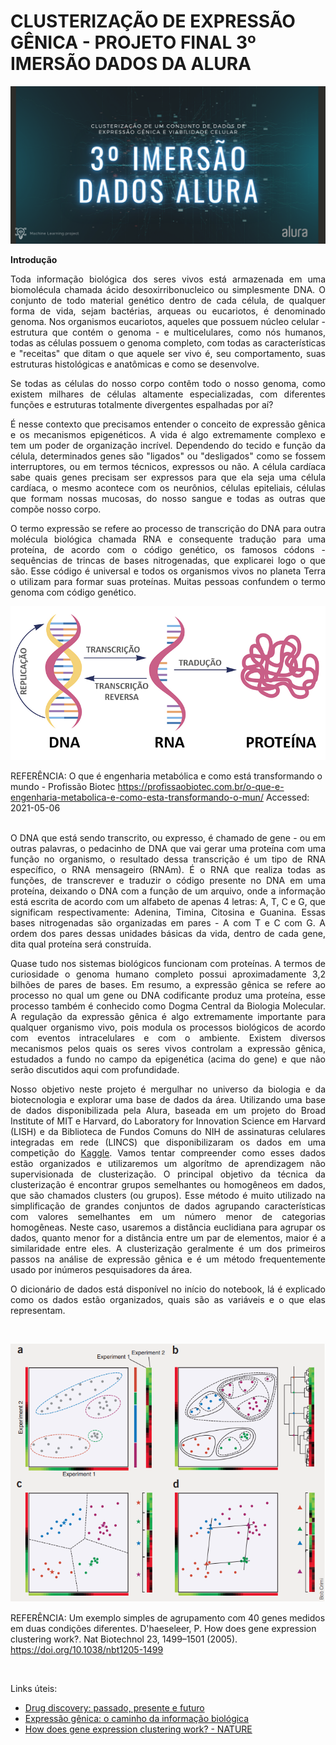 
# CLUSTERIZAÇÃO DE EXPRESSÃO GÊNICA - PROJETO FINAL 3º IMERSÃO DADOS DA ALURA

<p align="center">
  <img src="img/preview.png" />
</p>

**Introdução**

<div align="justify"> Toda informação biológica dos seres vivos está armazenada em uma biomolécula chamada ácido desoxirribonucleico ou simplesmente DNA. O conjunto de todo material genético dentro de cada célula, de qualquer forma de vida, sejam bactérias, arqueas ou eucariotos, é denominado genoma. Nos organismos eucariotos, aqueles que possuem núcleo celular - estrutura que contém o genoma - e multicelulares, como nós humanos, todas as células possuem o genoma completo, com todas as características e "receitas" que ditam o que aquele ser vivo é, seu comportamento, suas estruturas histológicas e anatômicas e como se desenvolve.
  
<p>
</p>

Se todas as células do nosso corpo contêm todo o nosso genoma, como existem milhares de células altamente especializadas, com diferentes funções e estruturas totalmente divergentes espalhadas por aí? 

É nesse contexto que precisamos entender o conceito de expressão gênica e os mecanismos epigenéticos. A vida é algo extremamente complexo e tem um poder de organização incrível. Dependendo do tecido e função da célula, determinados genes são "ligados" ou "desligados" como se fossem interruptores, ou em termos técnicos, expressos ou não. A célula cardíaca sabe quais genes precisam ser expressos para que ela seja uma célula cardíaca, o mesmo acontece com os neurônios, células epiteliais, células que formam nossas mucosas, do nosso sangue e todas as outras que compõe nosso corpo. 

O termo expressão se refere ao processo de transcrição do DNA para outra molécula biológica chamada RNA e consequente tradução para uma proteína, de acordo com o código genético, os famosos códons - sequências de trincas de bases nitrogenadas, que explicarei logo o que são. Esse código é universal e todos os organismos vivos no planeta Terra o utilizam para formar suas proteínas. Muitas pessoas confundem o termo genoma com código genético.</div>

<p align="center">
  <img src="img/expressao-genica.png" />
</p>

REFERÊNCIA: O que é engenharia metabólica e como está transformando o mundo - Profissão Biotec <https://profissaobiotec.com.br/o-que-e-engenharia-metabolica-e-como-esta-transformando-o-mun/> Accessed: 2021-05-06</div>

<br>
<div align="justify"> O DNA que está sendo transcrito, ou expresso, é chamado de gene - ou em outras palavras, o pedacinho de DNA que vai gerar uma proteína com uma função no organismo, o resultado dessa transcrição é um tipo de RNA específico, o RNA mensageiro (RNAm). É o RNA que realiza todas as funções, de transcrever e traduzir o código presente no DNA em uma proteína, deixando o DNA com a função de um arquivo, onde a informação está escrita de acordo com um alfabeto de apenas 4 letras: A, T, C e G, que significam respectivamente: Adenina, Timina, Citosina e Guanina. Essas bases nitrogenadas são organizadas em pares - A com T e C com G. A ordem dos pares dessas unidades básicas da vida, dentro de cada gene, dita qual proteína será construída. 
 
<p>
</p>

Quase tudo nos sistemas biológicos funcionam com proteínas. A termos de curiosidade o genoma humano completo possui aproximadamente 3,2 bilhões de pares de bases. Em resumo, a expressão gênica se refere ao processo no qual um gene ou DNA codificante produz uma proteína, esse processo também é conhecido como Dogma Central da Biologia Molecular. A regulação da expressão gênica é algo extremamente importante para qualquer organismo vivo, pois modula os processos biológicos de acordo com eventos intracelulares e com o ambiente. Existem diversos mecanismos pelos quais os seres vivos controlam a expressão gênica, estudados a fundo no campo da epigenética (acima do gene) e que não serão discutidos aqui com profundidade.

<p>
</p>

<div align="justify">Nosso objetivo neste projeto é mergulhar no universo da biologia e da biotecnologia e explorar uma base de dados da área. Utilizando uma base de dados disponibilizada pela Alura, baseada em um projeto do Broad Institute of MIT e Harvard, do Laboratory for Innovation Science em Harvard (LISH) e da Biblioteca de Fundos Comuns do NIH de assinaturas celulares integradas em rede (LINCS) que disponibilizaram os dados em uma competição do <a href="https://www.kaggle.com/c/lish-moa">Kaggle</a>. Vamos tentar compreender como esses dados estão organizados e utilizaremos um algorítmo de aprendizagem não supervisionada de clusterização. O principal objetivo da técnica da clusterização é encontrar grupos semelhantes ou homogêneos em dados, que são chamados clusters (ou grupos). Esse método é muito utilizado na simplificação de grandes conjuntos de dados agrupando características com valores semelhantes em um número menor de categorias homogêneas. Neste caso, usaremos a distância euclidiana para agrupar os dados, quanto menor for a distância entre um par de elementos, maior é a similaridade entre eles. A clusterização geralmente é um dos primeiros passos na análise de expressão gênica e é um método frequentemente usado por inúmeros pesquisadores da área. </div>

<p>
</p>

O dicionário de dados está disponível no início do notebook, lá é explicado como os dados estão organizados, quais são as variáveis e o que elas representam.</div>

<br>

<p align="center">
  <img src="img/clustering-example.png" />
</p>

 REFERÊNCIA: Um exemplo simples de agrupamento com 40 genes medidos em duas condições diferentes. D'haeseleer, P. How does gene expression clustering work?. Nat Biotechnol 23, 1499–1501 (2005). <https://doi.org/10.1038/nbt1205-1499>
 
 <br>

Links úteis:

- [Drug discovery: passado, presente e futuro](https://docs.google.com/document/d/10EhrQBChlyYIcff3to7PrCQi5HcNk2r-zd2ZCKPtcz8/edit?usp=sharing)
- [Expressão gênica: o caminho da informação biológica](https://docs.google.com/document/d/1TR-Q1cb2k_-S_MZC-60PMN2CbVGZbLMKT0Lr_didPY0/edit?usp=sharing)
- [How does gene expression clustering work? - NATURE](https://www.nature.com/articles/nbt1205-1499#:~:text=Clustering%20is%20often%20one%20of%20the%20first%20steps%20in%20gene%20expression%20analysis.&text=We%20can%20distill%20the%20data,is%20where%20clustering%20comes%20in.)




